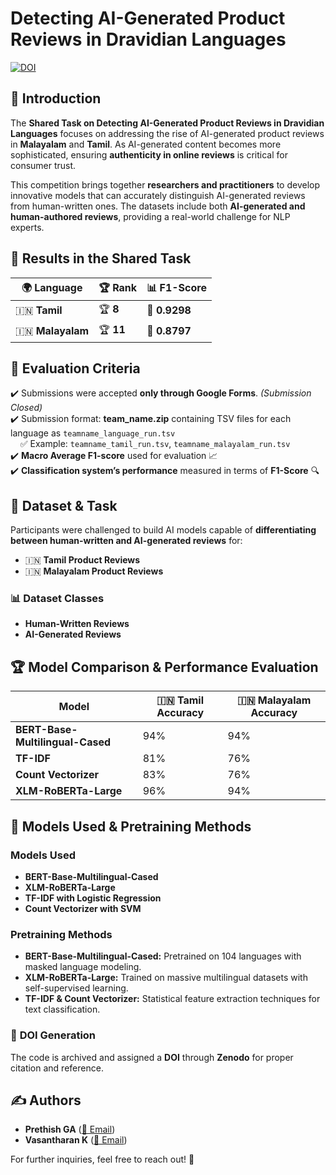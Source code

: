 #  Detecting AI-Generated Product Reviews in Dravidian Languages

[![DOI](https://zenodo.org/badge/902793095.svg)](https://doi.org/10.5281/zenodo.14847233)

## 🚀 Introduction
The **Shared Task on Detecting AI-Generated Product Reviews in Dravidian Languages** focuses on addressing the rise of AI-generated product reviews in **Malayalam** and **Tamil**. As AI-generated content becomes more sophisticated, ensuring **authenticity in online reviews** is critical for consumer trust. 

This competition brings together **researchers and practitioners** to develop innovative models that can accurately distinguish AI-generated reviews from human-written ones. The datasets include both **AI-generated and human-authored reviews**, providing a real-world challenge for NLP experts.

## 🏅 Results in the Shared Task
| 🌍 Language  | 🏆 Rank | 📊 F1-Score |
|-------------|--------|------------|
| 🇮🇳 **Tamil**     | 🏆 **8**  | 🎯 **0.9298**   |
| 🇮🇳 **Malayalam** | 🏆 **11** | 🎯 **0.8797**   |

## 📌 Evaluation Criteria
✔️ Submissions were accepted **only through Google Forms**. *(Submission Closed)*  
✔️ Submission format: **team_name.zip** containing TSV files for each language as `teamname_language_run.tsv`  
&nbsp;&nbsp;&nbsp;&nbsp;✅ Example: `teamname_tamil_run.tsv`, `teamname_malayalam_run.tsv`  
✔️ **Macro Average F1-score** used for evaluation 📈  
✔️ **Classification system’s performance** measured in terms of **F1-Score** 🔍  

## 📂 Dataset & Task
Participants were challenged to build AI models capable of **differentiating between human-written and AI-generated reviews** for:
- 🇮🇳 **Tamil Product Reviews**
- 🇮🇳 **Malayalam Product Reviews**

### 📊 Dataset Classes
- **Human-Written Reviews**
- **AI-Generated Reviews**

## 🏆 Model Comparison & Performance Evaluation
| Model | 🇮🇳 Tamil Accuracy | 🇮🇳 Malayalam Accuracy |
|--------------|----------------|----------------|
| **BERT-Base-Multilingual-Cased** | 94% | 94% |
| **TF-IDF** | 81% | 76% |
| **Count Vectorizer** | 83% | 76% |
| **XLM-RoBERTa-Large** | 96% | 94% |

## 🧠 Models Used & Pretraining Methods
### **Models Used**
- **BERT-Base-Multilingual-Cased**
- **XLM-RoBERTa-Large**
- **TF-IDF with Logistic Regression**
- **Count Vectorizer with SVM**

### **Pretraining Methods**
- **BERT-Base-Multilingual-Cased:** Pretrained on 104 languages with masked language modeling.
- **XLM-RoBERTa-Large:** Trained on massive multilingual datasets with self-supervised learning.
- **TF-IDF & Count Vectorizer:** Statistical feature extraction techniques for text classification.

### 📌 **DOI Generation**
The code is archived and assigned a **DOI** through **Zenodo** for proper citation and reference.

## ✍️ Authors
- **Prethish GA** ([📧 Email](mailto:prethish0409@gmail.com))
- **Vasantharan K** ([📧 Email](mailto:vasantharank.work@gmail.com))

For further inquiries, feel free to reach out! 📩

